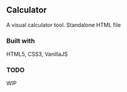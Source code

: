 ## Calculator

A visual calculator tool.
Standalone HTML file

### Built with

HTML5, CSS3, VanillaJS

### TODO
WIP

